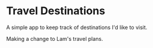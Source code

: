 # Travel Destinations

A simple app to keep track of destinations I'd like to visit.

Making a change to Lam's travel plans.
